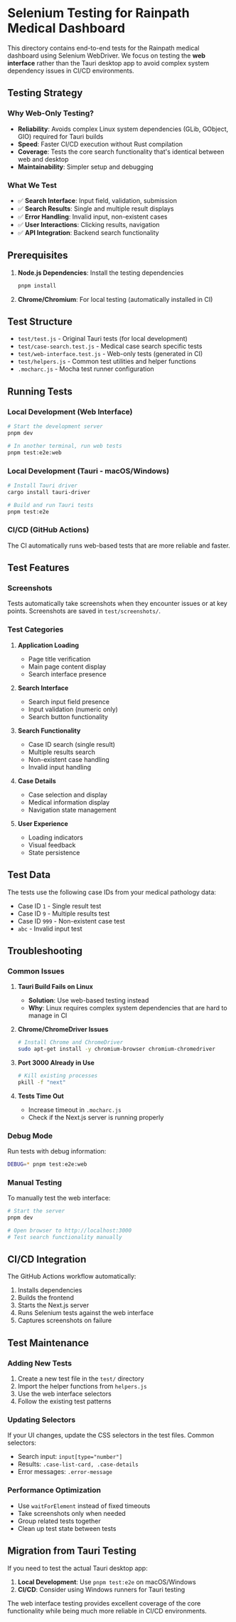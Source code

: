 # Selenium Testing for Rainpath Medical Dashboard

This directory contains end-to-end tests for the Rainpath medical dashboard using Selenium WebDriver. We focus on testing the **web interface** rather than the Tauri desktop app to avoid complex system dependency issues in CI/CD environments.

## Testing Strategy

### Why Web-Only Testing?
- **Reliability**: Avoids complex Linux system dependencies (GLib, GObject, GIO) required for Tauri builds
- **Speed**: Faster CI/CD execution without Rust compilation
- **Coverage**: Tests the core search functionality that's identical between web and desktop
- **Maintainability**: Simpler setup and debugging

### What We Test
- ✅ **Search Interface**: Input field, validation, submission
- ✅ **Search Results**: Single and multiple result displays
- ✅ **Error Handling**: Invalid input, non-existent cases
- ✅ **User Interactions**: Clicking results, navigation
- ✅ **API Integration**: Backend search functionality

## Prerequisites

1. **Node.js Dependencies**: Install the testing dependencies
   ```bash
   pnpm install
   ```

2. **Chrome/Chromium**: For local testing (automatically installed in CI)

## Test Structure

- `test/test.js` - Original Tauri tests (for local development)
- `test/case-search.test.js` - Medical case search specific tests
- `test/web-interface.test.js` - Web-only tests (generated in CI)
- `test/helpers.js` - Common test utilities and helper functions
- `.mocharc.js` - Mocha test runner configuration

## Running Tests

### Local Development (Web Interface)
```bash
# Start the development server
pnpm dev

# In another terminal, run web tests
pnpm test:e2e:web
```

### Local Development (Tauri - macOS/Windows)
```bash
# Install Tauri driver
cargo install tauri-driver

# Build and run Tauri tests
pnpm test:e2e
```

### CI/CD (GitHub Actions)
The CI automatically runs web-based tests that are more reliable and faster.

## Test Features

### Screenshots
Tests automatically take screenshots when they encounter issues or at key points. Screenshots are saved in `test/screenshots/`.

### Test Categories

1. **Application Loading**
   - Page title verification
   - Main page content display
   - Search interface presence

2. **Search Interface**
   - Search input field presence
   - Input validation (numeric only)
   - Search button functionality

3. **Search Functionality**
   - Case ID search (single result)
   - Multiple results search
   - Non-existent case handling
   - Invalid input handling

4. **Case Details**
   - Case selection and display
   - Medical information display
   - Navigation state management

5. **User Experience**
   - Loading indicators
   - Visual feedback
   - State persistence

## Test Data

The tests use the following case IDs from your medical pathology data:
- Case ID `1` - Single result test
- Case ID `9` - Multiple results test
- Case ID `999` - Non-existent case test
- `abc` - Invalid input test

## Troubleshooting

### Common Issues

1. **Tauri Build Fails on Linux**
   - **Solution**: Use web-based testing instead
   - **Why**: Linux requires complex system dependencies that are hard to manage in CI

2. **Chrome/ChromeDriver Issues**
   ```bash
   # Install Chrome and ChromeDriver
   sudo apt-get install -y chromium-browser chromium-chromedriver
   ```

3. **Port 3000 Already in Use**
   ```bash
   # Kill existing processes
   pkill -f "next"
   ```

4. **Tests Time Out**
   - Increase timeout in `.mocharc.js`
   - Check if the Next.js server is running properly

### Debug Mode

Run tests with debug information:
```bash
DEBUG=* pnpm test:e2e:web
```

### Manual Testing

To manually test the web interface:
```bash
# Start the server
pnpm dev

# Open browser to http://localhost:3000
# Test search functionality manually
```

## CI/CD Integration

The GitHub Actions workflow automatically:
1. Installs dependencies
2. Builds the frontend
3. Starts the Next.js server
4. Runs Selenium tests against the web interface
5. Captures screenshots on failure

## Test Maintenance

### Adding New Tests

1. Create a new test file in the `test/` directory
2. Import the helper functions from `helpers.js`
3. Use the web interface selectors
4. Follow the existing test patterns

### Updating Selectors

If your UI changes, update the CSS selectors in the test files. Common selectors:
- Search input: `input[type="number"]`
- Results: `.case-list-card, .case-details`
- Error messages: `.error-message`

### Performance Optimization

- Use `waitForElement` instead of fixed timeouts
- Take screenshots only when needed
- Group related tests together
- Clean up test state between tests

## Migration from Tauri Testing

If you need to test the actual Tauri desktop app:

1. **Local Development**: Use `pnpm test:e2e` on macOS/Windows
2. **CI/CD**: Consider using Windows runners for Tauri testing

The web interface testing provides excellent coverage of the core functionality while being much more reliable in CI/CD environments. 